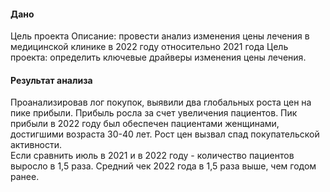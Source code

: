 #### Дано
Цель проекта
Описание: провести анализ изменения цены лечения в медицинской клинике в 2022 году относительно 2021 года
Цель проекта: определить ключевые драйверы изменения цены лечения. 


#### Результат анализа
Проанализировав лог покупок, выявили два глобальных роста цен на пике прибыли. 
Прибыль росла за счет увеличения пациентов.
Пик прибыли в 2022 году был обеспечен пациентами женщинами, достигшими возраста 30-40 лет. 
Рост цен вызвал спад покупательской активности.  
Если сравнить июль в 2021 и в 2022 году  - количество пациентов выросло в 1,5 раза. 
Средний чек 2022 года в 1,5 раза выше, чем годом ранее.